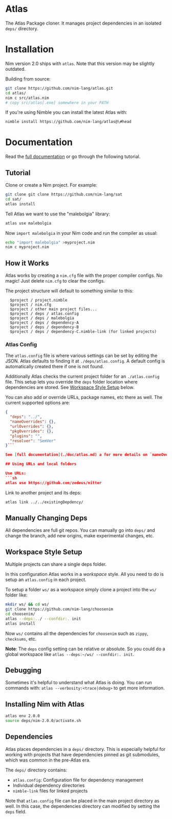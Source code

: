 # Atlas

The Atlas Package cloner. It manages project dependencies in an isolated `deps/` directory.

# Installation

Nim version 2.0 ships with `atlas`. Note that this version may be slightly outdated.

Building from source:

```sh
git clone https://github.com/nim-lang/atlas.git
cd atlas/
nim c src/atlas.nim
# copy src/atlas[.exe] somewhere in your PATH
```

If you're using Nimble you can install the latest Atlas with:

```sh
nimble install https://github.com/nim-lang/atlas@\#head
```

# Documentation

Read the [full documentation](./doc/atlas.md) or go through the following tutorial.

## Tutorial

Clone or create a Nim project. For example:

```sh
git clone git clone https://github.com/nim-lang/sat
cd sat/
atlas install
```

Tell Atlas we want to use the "malebolgia" library:

```sh
atlas use malebolgia
```

Now `import malebolgia` in your Nim code and run the compiler as usual:

```sh
echo "import malebolgia" >myproject.nim
nim c myproject.nim
```

## How it Works

Atlas works by creating a `nim.cfg` file with the proper compiler configs. No magic! Just delete `nim.cfg` to clear the configs.

The project structure will default to something similar to this:

```
  $project / project.nimble
  $project / nim.cfg
  $project / other main project files...
  $project / deps / atlas.config
  $project / deps / malebolgia
  $project / deps / dependency-A
  $project / deps / dependency-B
  $project / deps / dependency-C.nimble-link (for linked projects)
```

### Atlas Config

The `atlas.config` file is where various settings can be set by editing the JSON. Atlas defaults to finding it at `./deps/atlas.config`. A default config is automatically created there if one is not found.

Additionally Atlas checks the current project folder for an `./atlas.config` file. This setup lets you override the `deps` folder location where dependencies are stored. See [Workspace Style Setup](#workspace-style-setup) below.

You can also add or override URLs, package names, etc there as well. The current supported options are: 

```json
{
  "deps": "../",
  "nameOverrides": {},
  "urlOverrides": {},
  "pkgOverrides": {},
  "plugins": "",
  "resolver": "SemVer"
}```

See [full documentation](./doc/atlas.md) a for more details on `nameOverrides`.

## Using URLs and local folders

Use URLs:
```sh
atlas use https://github.com/zedeus/nitter
```

Link to another project and its deps:
```sh
atlas link ../../existingDepdency/
```

## Manually Changing Deps

All dependencies are full git repos. You can manually go into `deps/` and change the branch, add new origins, make experimental changes, etc.

## Workspace Style Setup

Multiple projects can share a single deps folder.

In this configuration Atlas works in a *workspace* style. All you need to do is setup an `atlas.config` in each project.

To setup a folder `ws/` as a workspace simply clone a project into the `ws/` folder like:

```sh
mkdir ws/ && cd ws/
git clone https://github.com/nim-lang/choosenim
cd choosenim/
atlas --deps:../ --confdir:. init
atlas install
```

Now `ws/` contains all the dependencies for `choosenim` such as `zippy`, `checksums`, etc.

**Note**: The `deps` config setting can be relative or absolute. So you could do a global workspace like `atlas --deps:~/ws/ --confdir:. init`.

## Debugging

Sometimes it's helpful to understand what Atlas is doing. You can run commands with: `atlas --verbosity:<trace|debug>` to get more information. 

## Installing Nim with Atlas

```sh
atlas env 2.0.0
source deps/nim-2.0.0/activate.sh
```

## Dependencies

Atlas places dependencies in a `deps/` directory. This is especially helpful for working with projects that have dependencies pinned as git submodules, which was common in the pre-Atlas era.

The `deps/` directory contains:
- `atlas.config`: Configuration file for dependency management
- Individual dependency directories
- `nimble-link` files for linked projects

Note that `atlas.config` file can be placed in the main project directory as well. In this case, the dependencies directory can modified by setting the `deps` field.
